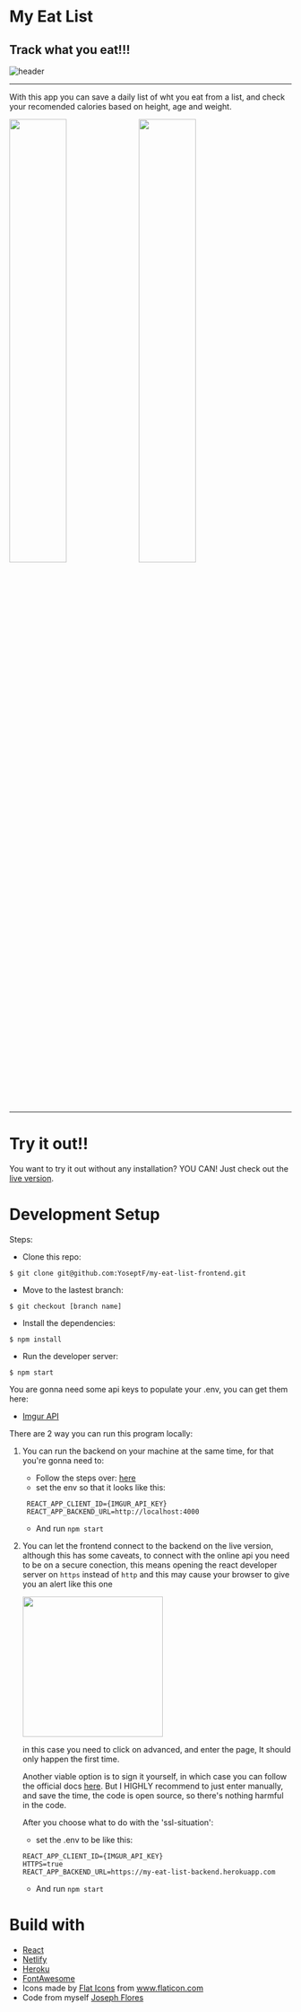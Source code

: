 # My Eat List

## Track what you eat!!!

![header](https://i.imgur.com/ZON2pOE.png)

---

With this app you can save a daily list of wht you eat from a list, and check your recomended calories based on height, age and weight.
<div>
 <img src="https://i.imgur.com/VqvkxRZ.png" width="45%">
 <img src="https://i.imgur.com/aAVDfLR.png" width="45%">
</div>

---

# Try it out!!

You want to try it out without any installation? YOU CAN! Just check out the [live version](https://my-eat-list.netlify.app/).

# Development Setup

Steps: 
- Clone this repo:
```
$ git clone git@github.com:YoseptF/my-eat-list-frontend.git
```
- Move to the lastest branch:
```
$ git checkout [branch name]
```
- Install the dependencies:
```
$ npm install
```
- Run the developer server:
```
$ npm start
```

You are gonna need some api keys to populate your .env, you can get them here:

- [Imgur API](https://apidocs.imgur.com/)

There are 2 way you can run this program locally:

1. You can run the backend on your machine at the same time, for that you're gonna need to:
   - Follow the steps over:  [here](https://github.com/YoseptF/my-eat-list-backend)
   - set the env so that it looks like this: 
   ```
    REACT_APP_CLIENT_ID={IMGUR_API_KEY}
    REACT_APP_BACKEND_URL=http://localhost:4000
   ```
   - And run `npm start`
2. You can let the frontend connect to the backend on the live version, although this has some caveats, to connect with the online api you need to be on a secure conection, this means opening the react developer server on `https` instead of `http` and this may cause your browser to give you an alert like this one

    <img src="https://i.imgur.com/noFPOhi.png" width="250">

    in this case you need to click on advanced, and enter the page, It should only happen the first time.

    Another viable option is to sign it yourself, in which case you can follow the official docs [here](https://create-react-app.dev/docs/using-https-in-development/). But I HIGHLY recommend to just enter manually, and save the time, the code is open source, so there's nothing harmful in the code.

    After you choose what to do with the 'ssl-situation':
    - set the .env to be like this:

    ```
    REACT_APP_CLIENT_ID={IMGUR_API_KEY}
    HTTPS=true
    REACT_APP_BACKEND_URL=https://my-eat-list-backend.herokuapp.com
    ```
    - And run `npm start`

# Build with
- [React](https://reactjs.org/)
- [Netlify](https://app.netlify.com)
- [Heroku](https://dashboard.heroku.com/apps)
- [FontAwesome](https://fontawesome.com/)
- Icons made by <a href="https://www.flaticon.com/authors/flat-icons" title="Flat Icons">Flat Icons</a> from <a href="https://www.flaticon.com/" title="Flaticon"> www.flaticon.com</a>
- Code from myself [Joseph Flores](https://github.com/YoseptF?tab=repositories)